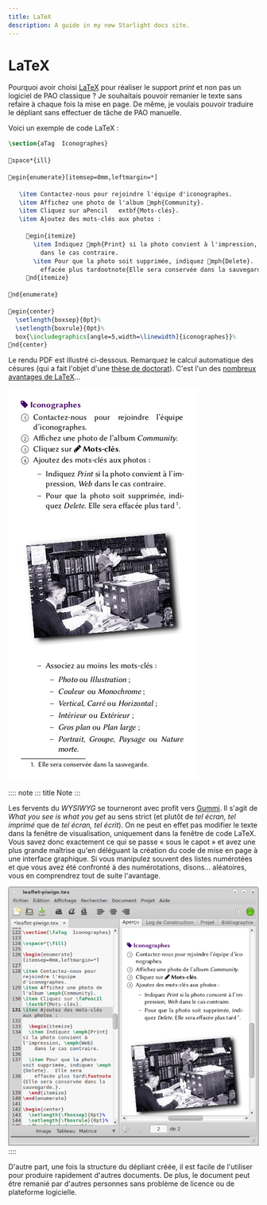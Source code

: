 ```yaml
---
title: LaTeX
description: A guide in my new Starlight docs site.
---
```

# LaTeX

Pourquoi avoir choisi [LaTeX](#latex) pour réaliser le support *print*
et non pas un logiciel de PAO classique ? Je souhaitais pouvoir remanier
le texte sans refaire à chaque fois la mise en page. De même, je voulais
pouvoir traduire le dépliant sans effectuer de tâche de PAO manuelle.

Voici un exemple de code LaTeX :

``` tex
\section{aTag  Iconographes}

space*{ill}

egin{enumerate}[itemsep=0mm,leftmargin=*]

   \item Contactez-nous pour rejoindre l'équipe d'iconographes.
   \item Affichez une photo de l'album mph{Community}.
   \item Cliquez sur aPencil  	extbf{Mots-clés}.
   \item Ajoutez des mots-clés aux photos :

     egin{itemize}
       \item Indiquez mph{Print} si la photo convient à l'impression, mph{Web}
         dans le cas contraire.
       \item Pour que la photo soit supprimée, indiquez mph{Delete}.  Elle sera
         effacée plus tardootnote{Elle sera conservée dans la sauvegarde.}.
     nd{itemize}

nd{enumerate}

egin{center}
  \setlength{boxsep}{0pt}%
  \setlength{boxrule}{0pt}%
  box{\includegraphics[angle=5,width=\linewidth]{iconographes}}%
nd{center}
```

Le rendu PDF est illustré ci-dessous. Remarquez le calcul automatique
des césures (qui a fait l\'objet d\'une [thèse de doctorat]()). C\'est
l\'un des [nombreux avantages de LaTeX]()...

![](graphics/latex-rendu.png)

:::: note
::: title
Note
:::

Les fervents du *WYSIWYG* se tourneront avec profit vers [Gummi](). Il
s\'agit de *What you see is what you get* au sens strict (et plutôt de
*tel écran, tel imprimé* que de *tel écran, tel écrit*). On ne peut en
effet pas modifier le texte dans la fenêtre de visualisation, uniquement
dans la fenêtre de code LaTeX. Vous savez donc exactement ce qui se
passe « sous le capot » et avez une plus grande maîtrise qu\'en
déléguant la création du code de mise en page à une interface graphique.
Si vous manipulez souvent des listes numérotées et que vous avez été
confronté à des numérotations, disons... aléatoires, vous en comprendrez
tout de suite l\'avantage.

![](graphics/latex-wysiwyg-gummi.png)
::::

D\'autre part, une fois la structure du dépliant créée, il est facile de
l\'utiliser pour produire rapidement d\'autres documents. De plus, le
document peut être remanié par d\'autres personnes sans problème de
licence ou de plateforme logicielle.
